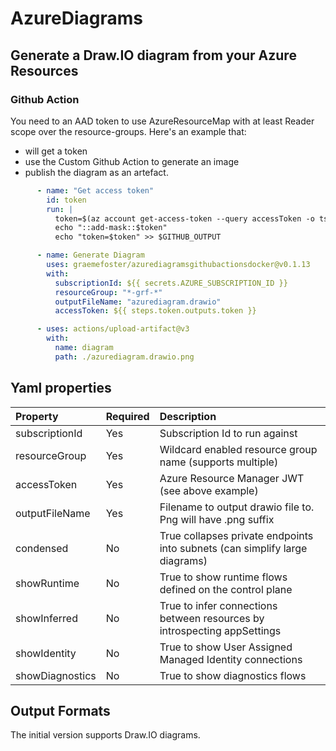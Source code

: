 # AzureDiagrams

## Generate a Draw.IO diagram from your Azure Resources

### Github Action

You need to an AAD token to use AzureResourceMap with at least Reader scope over the resource-groups. 
Here's an example that:
- will get a token
- use the Custom Github Action to generate an image
- publish the diagram as an artefact.


```yaml
      - name: "Get access token"
        id: token
        run: |
          token=$(az account get-access-token --query accessToken -o tsv --query "accessToken")
          echo "::add-mask::$token" 
          echo "token=$token" >> $GITHUB_OUTPUT

      - name: Generate Diagram
        uses: graemefoster/azurediagramsgithubactionsdocker@v0.1.13
        with:
          subscriptionId: ${{ secrets.AZURE_SUBSCRIPTION_ID }}
          resourceGroup: "*-grf-*"
          outputFileName: "azurediagram.drawio"
          accessToken: ${{ steps.token.outputs.token }}

      - uses: actions/upload-artifact@v3
        with:
          name: diagram
          path: ./azurediagram.drawio.png
```
## Yaml properties

| Property          | Required  | Description                                                                  |
|:------------------|:----------|:-----------------------------------------------------------------------------|
| subscriptionId    | Yes       | Subscription Id to run against                                               |
| resourceGroup     | Yes       | Wildcard enabled resource group name (supports multiple)                     |
| accessToken       | Yes       | Azure Resource Manager JWT (see above example)                               |
| outputFileName    | Yes       | Filename to output drawio file to. Png will have .png suffix                 |
| condensed         | No        | True collapses private endpoints into subnets (can simplify large diagrams)  |
| showRuntime       | No        | True to show runtime flows defined on the control plane                      |
| showInferred      | No        | True to infer connections between resources by introspecting appSettings     |
| showIdentity      | No        | True to show User Assigned Managed Identity connections                      |
| showDiagnostics   | No        | True to show diagnostics flows                                               |


## Output Formats
The initial version supports Draw.IO diagrams. 
